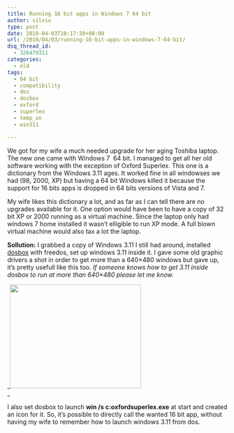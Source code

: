 ```yaml
---
title: Running 16 bit apps in Windows 7 64 bit
author: silviu
type: post
date: 2010-04-03T10:17:50+00:00
url: /2010/04/03/running-16-bit-apps-in-windows-7-64-bit/
dsq_thread_id:
  - 326479311
categories:
  - old
tags:
  - 64 bit
  - compatibility
  - dos
  - dosbox
  - oxford
  - superlex
  - temp_on
  - win311

---
```

We got for my wife a much needed upgrade for her aging Toshiba laptop. The new one came with Windows 7  64 bit. I managed to get all her old software working with the exception of Oxford Superlex. This one is a dictionary from the Windows 3.11 ages. It worked fine in all windowses we had (98, 2000, XP) but having a 64 bit Windows killed it because the support for 16 bits apps is dropped in 64 bits versions of Vista and 7.

My wife likes this dictionary a lot, and as far as I can tell there are no upgrades available for it. One option would have been to have a copy of 32 bit XP or 2000 running as a virtual machine. Since the laptop only had windows 7 home installed it wasn&#8217;t elligible to run XP mode. A full blown virtual machine would also tax a lot the laptop.

**Sollution:** I grabbed a copy of Windows 3.11 I still had around, installed <a href="http://www.dosbox.com/" target="_blank" rel="noopener">dosbox</a> with freedos, set up windows 3.11 inside it. I gave some old graphic drivers a shot in order to get more than a 640&#215;480 windows but gave up, it&#8217;s pretty usefull like this too. _If someone knows how to get 3.11 inside dosbox to run at more than 640&#215;480 please let me know._ 

_[<img decoding="async" loading="lazy" class="aligncenter wp-image-765 size-medium" title="oxford_windows7_64bit" src="http://blog.silviuvulcan.ro/wp-content/uploads/sites/2/2010/04/oxford_windows7_64bit-300x237.jpg" alt="" width="300" height="237" />][1]  
_ 

I also set dosbox to launch **win /s c:oxfordsuperlex.exe** at start and created an icon for it. So, it&#8217;s possible to directly call the wanted 16 bit app, without having my wife to remember how to launch windows 3.11 from dos.

 [1]: http://blog.silviuvulcan.ro/wp-content/uploads/sites/2/2010/04/oxford_windows7_64bit.jpg
